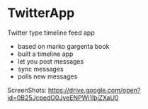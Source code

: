 # TwitterApp
Twitter type timeline feed app

- based on marko gargenta book
- built a timeline app
- let you post messages
- sync messages
- polls new messages

ScreenShots:
https://drive.google.com/open?id=0B25JcpedG0JveENPWi1lbjZXaU0

